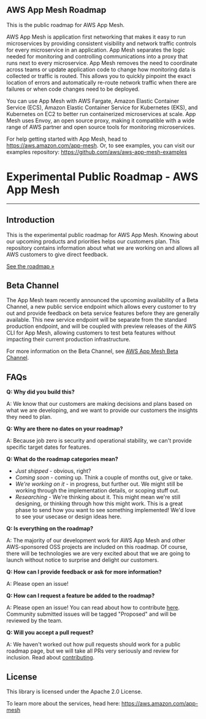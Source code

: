 ## AWS App Mesh Roadmap

This is the public roadmap for AWS App Mesh. 

AWS App Mesh is application first networking that makes it easy to run microservices by providing consistent visibility and network traffic controls for every microservice in an application. App Mesh separates the logic needed for monitoring and controlling communications into a proxy that runs next to every microservice. App Mesh removes the need to coordinate across teams or update application code to change how monitoring data is collected or traffic is routed. This allows you to quickly pinpoint the exact location of errors and automatically re-route network traffic when there are failures or when code changes need to be deployed.

You can use App Mesh with AWS Fargate, Amazon Elastic Container Service (ECS), Amazon Elastic Container Service for Kubernetes (EKS), and Kubernetes on EC2 to better run containerized microservices at scale. App Mesh uses Envoy, an open source proxy, making it compatible with a wide range of AWS partner and open source tools for monitoring microservices.

For help getting started with App Mesh, head to https://aws.amazon.com/app-mesh.  Or, to see examples, you can visit our examples repository: https://github.com/aws/aws-app-mesh-examples

# Experimental Public Roadmap - AWS App Mesh
---

## Introduction
This is the experimental public roadmap for AWS App Mesh.
Knowing about our upcoming products and priorities helps our customers plan. This repository contains information about what we are working on and allows all AWS customers to give direct feedback.

[See the roadmap »](https://github.com/aws/aws-app-mesh-roadmap/projects/1)

## Beta Channel
The App Mesh team recently announced the upcoming availability of a Beta Channel, a new public service endpoint which allows every customer to try out and provide feedback on beta service features before they are generally available. This new service endpoint will be separate from the standard production endpoint, and will be coupled with preview releases of the AWS CLI for App Mesh, allowing customers to test beta features without impacting their current production infrastructure.

For more information on the Beta Channel, see [AWS App Mesh Beta Channel](/BETA-CHANNEL.md).


## FAQs
**Q: Why did you build this?**

A: We know that our customers are making decisions and plans based on what we are developing, and we want to provide our customers the insights they need to plan.

**Q: Why are there no dates on your roadmap?**

A: Because job zero is security and operational stability, we can't provide specific target dates for features.

**Q: What do the roadmap categories mean?**
* *Just shipped* - obvious, right?
* *Coming soon* - coming up.  Think a couple of months out, give or take.
* *We're working on it* - in progress, but further out.  We might still be working through the implementation details, or scoping stuff out.
* *Researching* - We're thinking about it. This might mean we're still designing, or thinking through how this might work. This is a great phase to send how you want to see something implemented!  We'd love to see your usecase or design ideas here. 

**Q: Is everything on the roadmap?**

A: The majority of our development work for AWS App Mesh and other AWS-sponsored OSS projects are included on this roadmap. Of course, there will be technologies we are very excited about that we are going to launch without notice to surprise and delight our customers.

**Q: How can I provide feedback or ask for more information?**

A: Please open an issue!

**Q: How can I request a feature be added to the roadmap?**

A: Please open an issue!  You can read about how to contribute [here](/CONTRIBUTING.md). Community submitted issues will be tagged "Proposed" and will be reviewed by the team.

**Q: Will you accept a pull request?**

A: We haven't worked out how pull requests should work for a public roadmap page, but we will take all PRs very seriously and review for inclusion. Read about [contributing](/CONTRIBUTING.md).

## License

This library is licensed under the Apache 2.0 License. 

To learn more about the services, head here: https://aws.amazon.com/app-mesh
